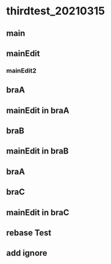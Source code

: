 # thirdtest_20210315

## main
## mainEdit

### mainEdit2
## braA

## mainEdit in braA

## braB

## mainEdit in braB
## braA
## braC

## mainEdit in braC

## rebase Test


## add ignore